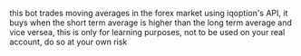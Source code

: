 this bot trades moving averages in the forex market using iqoption's API, it buys when the short term average is higher than the long term average and vice versea, this is only for learning purposes, not to be used on your real account, do so at your own risk
